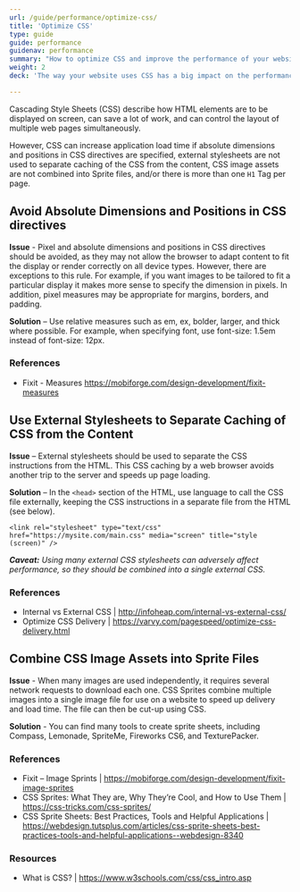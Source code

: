 ```yaml
---
url: /guide/performance/optimize-css/
title: 'Optimize CSS'
type: guide
guide: performance
guidenav: performance
summary: "How to optimize CSS and improve the performance of your website."
weight: 2
deck: 'The way your website uses CSS has a big impact on the performance of your website'

---
```


Cascading Style Sheets (CSS) describe how HTML elements are to be displayed on screen, can save a lot of work, and can control the layout of multiple web pages simultaneously.

However, CSS can increase application load time if absolute dimensions and positions in CSS directives are specified, external stylesheets are not used to separate caching of the CSS from the content, CSS image assets are not combined into Sprite files, and/or there is more than one `H1` Tag per page.


## Avoid Absolute Dimensions and Positions in CSS directives

**Issue** - Pixel and absolute dimensions and positions in CSS directives should be avoided, as they may not allow the browser to adapt content to fit the display or render correctly on all device types. However, there are exceptions to this rule. For example, if you want images to be tailored to fit a particular display it makes more sense to specify the dimension in pixels. In addition, pixel measures may be appropriate for margins, borders, and padding.

**Solution** – Use relative measures such as em, ex, bolder, larger, and thick where possible. For example, when specifying font, use font-size: 1.5em instead of font-size: 12px.

### References

- Fixit - Measures https://mobiforge.com/design-development/fixit-measures


## Use External Stylesheets to Separate Caching of CSS from the Content

**Issue** – External stylesheets should be used to separate the CSS instructions from the HTML. This CSS caching by a web browser avoids another trip to the server and speeds up page loading.

**Solution** – In the `<head>` section of the HTML, use language to call the CSS file externally, keeping the CSS instructions in a separate file from the HTML (see below).


```
<link rel="stylesheet" type="text/css"
href="https://mysite.com/main.css" media="screen" title="style (screen)" />
```

_**Caveat:** Using many external CSS stylesheets can adversely affect performance, so they should be combined into a single external CSS._

### References

- Internal vs External CSS | http://infoheap.com/internal-vs-external-css/
- Optimize CSS Delivery | https://varvy.com/pagespeed/optimize-css-delivery.html


## Combine CSS Image Assets into Sprite Files

**Issue** - When many images are used independently, it requires several network requests to download each one. CSS Sprites combine multiple images into a single image file for use on a website to speed up delivery and load time. The file can then be cut-up using CSS.

**Solution** - You can find many tools to create sprite sheets, including Compass, Lemonade, SpriteMe, Fireworks CS6, and TexturePacker.


### References

- Fixit – Image Sprints | https://mobiforge.com/design-development/fixit-image-sprites
- CSS Sprites: What They are, Why They’re Cool, and How to Use Them | https://css-tricks.com/css-sprites/
- CSS Sprite Sheets: Best Practices, Tools and Helpful Applications | https://webdesign.tutsplus.com/articles/css-sprite-sheets-best-practices-tools-and-helpful-applications--webdesign-8340

### Resources

- What is CSS? | https://www.w3schools.com/css/css_intro.asp
